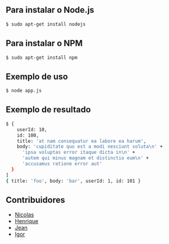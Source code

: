 ## Para instalar o Node.js

```bash
$ sudo apt-get install nodejs
```

## Para instalar o NPM

```bash
$ sudo apt-get install npm
```

## Exemplo de uso

```bash
$ node app.js
```

## Exemplo de resultado

```bash
$ {
    userId: 10,
    id: 100,
    title: 'at nam consequatur ea labore ea harum',
    body: 'cupiditate quo est a modi nesciunt soluta\n' +
      'ipsa voluptas error itaque dicta in\n' +
      'autem qui minus magnam et distinctio eum\n' +
      'accusamus ratione error aut'
  }
]
{ title: 'foo', body: 'bar', userId: 1, id: 101 }
```

## Contribuidores

- [Nicolas](https://github.com/NicolasPcastr0)
- [Henrique](https://github.com/FROEDERH)
- [Jean](https://github.com/JeanMago)
- [Igor](https://github.com/IgorPaslauski)